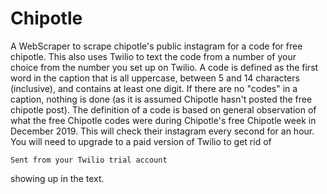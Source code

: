 # Chipotle
A WebScraper to scrape chipotle's public instagram for a code for free chipotle. This also uses Twilio to
text the code from a number of your choice from the number you set up on Twilio. A code is defined as
the first word in the caption that is all uppercase, between 5 and 14 characters (inclusive), and contains at least
one digit. If there are no "codes" in a caption, nothing is done (as it is assumed Chipotle hasn't posted the
free chipotle post). The definition of a code is based on general observation of what the free Chipotle codes
were during Chipotle's free Chipotle week in December 2019. This will check their instagram every second for an hour.
You will need to upgrade to a paid version of Twilio to get rid of

`Sent from your Twilio trial account`

showing up in the text.

